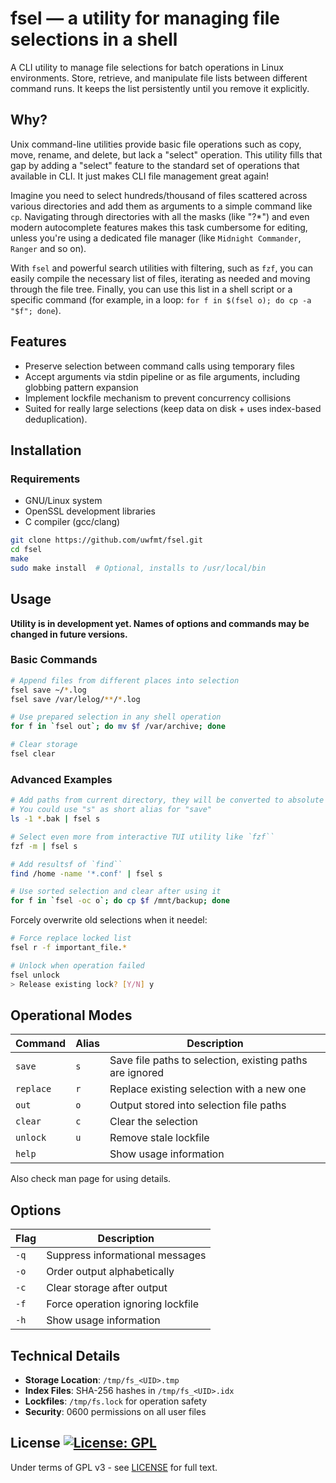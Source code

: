 # fsel — a utility for managing file selections in a shell

A CLI utility to manage file selections for batch operations in Linux
environments. Store, retrieve, and manipulate file lists between different
command runs. It keeps the list persistently until you remove it explicitly.

## Why?

Unix command-line utilities provide basic file operations such as copy, move,
rename, and delete, but lack a "select" operation. This utility fills that gap
by adding a "select" feature to the standard set of operations that available in
CLI. It just makes CLI file management great again!

Imagine you need to select hundreds/thousand of files scattered across various
directories and add them as arguments to a simple command like `cp`. Navigating
through directories with all the masks (like "?*") and even modern autocomplete
features makes this task cumbersome for editing, unless you're using a dedicated
file manager (like `Midnight Commander`, `Ranger` and so on).

With `fsel` and powerful search utilities with filtering, such as `fzf`, you
can easily compile the necessary list of files, iterating as needed and moving
through the file tree. Finally, you can use this list in a shell script or a
specific command (for example, in a loop: `for f in $(fsel o); do cp -a "$f";
done`).

## Features

- Preserve selection between command calls using temporary files
- Accept arguments via stdin pipeline or as file arguments, including globbing
  pattern expansion
- Implement lockfile mechanism to prevent concurrency collisions
- Suited for really large selections (keep data on disk + uses index-based
  deduplication).

## Installation

### Requirements
- GNU/Linux system
- OpenSSL development libraries
- C compiler (gcc/clang)

```bash
git clone https://github.com/uwfmt/fsel.git
cd fsel
make
sudo make install  # Optional, installs to /usr/local/bin
```

## Usage

**Utility is in development yet. Names of options and commands may be changed in future versions.**

### Basic Commands
```bash
# Append files from different places into selection
fsel save ~/*.log
fsel save /var/lelog/**/*.log

# Use prepared selection in any shell operation
for f in `fsel out`; do mv $f /var/archive; done

# Clear storage
fsel clear 
```

### Advanced Examples
```bash
# Add paths from current directory, they will be converted to absolute paths
# You could use "s" as short alias for "save"
ls -1 *.bak | fsel s

# Select even more from interactive TUI utility like `fzf``
fzf -m | fsel s

# Add resultsf of `find``
find /home -name '*.conf' | fsel s

# Use sorted selection and clear after using it
for f in `fsel -oc o`; do cp $f /mnt/backup; done
```

Forcely overwrite old selections when it needel:

``` bash
# Force replace locked list
fsel r -f important_file.*

# Unlock when operation failed
fsel unlock
> Release existing lock? [Y/N] y
```

## Operational Modes

| Command   | Alias | Description                                              |
|-----------|-------|----------------------------------------------------------|
| `save`    | `s`   | Save file paths to selection, existing paths are ignored |
| `replace` | `r`   | Replace existing selection with a new one                |
| `out`     | `o`   | Output stored into selection file paths                  |
| `clear`   | `c`   | Clear the selection                                      |
| `unlock`  | `u`   | Remove stale lockfile                                    |
| `help`    |       | Show usage information                                   |

Also check man page for using details.

## Options

| Flag | Description                       |
|------|-----------------------------------|
| `-q` | Suppress informational messages   |
| `-o` | Order output alphabetically       |
| `-c` | Clear storage after output        |
| `-f` | Force operation ignoring lockfile |
| `-h` | Show usage information            |

## Technical Details

- **Storage Location**: `/tmp/fs_<UID>.tmp`
- **Index Files**: SHA-256 hashes in `/tmp/fs_<UID>.idx`
- **Lockfiles**: `/tmp/fs.lock` for operation safety
- **Security**: 0600 permissions on all user files

## License [![License: GPL](https://img.shields.io/badge/License-GPLv3-green.svg)](https://opensource.org/licenses/gpl-3-0)

Under terms of GPL v3 - see [LICENSE](LICENSE) for full text.
